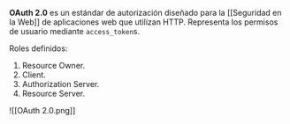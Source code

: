 **OAuth 2.0** es un estándar de autorización diseñado para la [[Seguridad en la Web]] de aplicaciones web que utilizan HTTP. Representa los permisos de usuario mediante `access_token`s.

Roles definidos:

1. Resource Owner.
2. Client.
3. Authorization Server.
4. Resource Server.

![[OAuth 2.0.png]]
